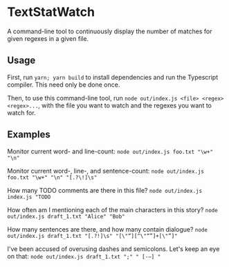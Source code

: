 # TextStatWatch

A command-line tool to continuously display the number of matches for given regexes in a given file.

## Usage

First, run `yarn; yarn build` to install dependencies and run the Typescript compiler. This need only be done once.

Then, to use this command-line tool, run `node out/index.js <file> <regex> <regex>...`, with the file you want to watch and the regexes you want to watch for.

## Examples

Monitor current word- and line-count:
`node out/index.js foo.txt "\w+" "\n"`

Monitor current word-, line-, and sentence-count:
`node out/index.js foo.txt "\w+" "\n" "[.?\!]\s"`

How many TODO comments are there in this file?
`node out/index.js index.js "TODO`

How often am I mentioning each of the main characters in this story?
`node out/index.js draft_1.txt "Alice" "Bob"`

How many sentences are there, and how many contain dialogue?
`node out/index.js draft_1.txt "[.?!]\s" "[\"“][^\"“”]+[\"”]"`

I've been accused of overusing dashes and semicolons. Let's keep an eye on that:
`node out/index.js draft_1.txt ";" " [-–] "`
